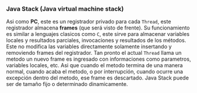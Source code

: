 ### Java Stack (Java virtual machine stack)


Asi como **PC**, este es un registrador privado para cada `Thread`, este registrador almacena **frames** (que será visto de frente). Su funcionamiento es similar a lenguajes clasicos como `C`, este sirve para almacenar variables locales y resultados parciales, invocaciones y resultados de los métodos. Este no modifica las variables directamente solamente insertando y removiendo frames del registrador. Tan pronto el actual `Thread` llama un metodo un nuevo frame es ingresado con informaciones como parametros, variables locales, etc. Asi que cuando el metodo termina de una manera normal, cuando acaba el metodo, o por interrupción, cuando ocurre una excepción dentro del metodo, ese frame es descartado. Java Stack puede ser de tamaño fijo o determinado dinamicamente.